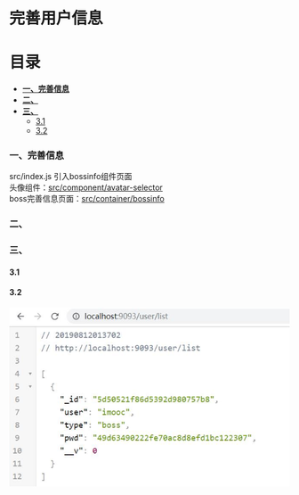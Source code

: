 # 完善用户信息

# 目录
- [**一、完善信息**](#一、完善信息)
- [**二、**](#二、)
- [**三、**](#三、)
    - [3.1](#3.1)
    - [3.2](#3.2)

### <a id="一、完善信息"></a>一、完善信息

src/index.js 引入bossinfo组件页面
<br/>
头像组件：[src/component/avatar-selector](https://github.com/ccyinghua/imooc-react-chat/blob/master/src/component/avatar-selector/index.js)
<br/>
boss完善信息页面：[src/container/bossinfo](https://github.com/ccyinghua/imooc-react-chat/blob/master/src/container/bossinfo/index.js)


### <a id="二、"></a>二、


### <a id="三、"></a>三、

#### <a id="3.1"></a>3.1


#### <a id="3.2"></a>3.2

![](./resource/01_login/2.jpg)


